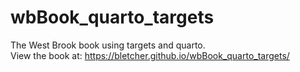 # wbBook_quarto_targets
The West Brook book using targets and quarto.  
View the book at: https://bletcher.github.io/wbBook_quarto_targets/
